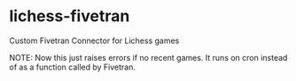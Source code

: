 # lichess-fivetran

Custom Fivetran Connector for Lichess games

NOTE: Now this just raises errors if no recent games. It runs on cron instead of as a function called by Fivetran.
